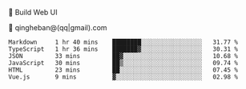 🧙 Build Web UI

📧 qingheban@(qq|gmail).com

<!--START_SECTION:waka-->

```text
Markdown     1 hr 40 mins    ████████░░░░░░░░░░░░░░░░░   31.77 %
TypeScript   1 hr 36 mins    ███████▓░░░░░░░░░░░░░░░░░   30.31 %
JSON         33 mins         ██▓░░░░░░░░░░░░░░░░░░░░░░   10.68 %
JavaScript   30 mins         ██▒░░░░░░░░░░░░░░░░░░░░░░   09.74 %
HTML         23 mins         ██░░░░░░░░░░░░░░░░░░░░░░░   07.45 %
Vue.js       9 mins          ▓░░░░░░░░░░░░░░░░░░░░░░░░   02.98 %
```

<!--END_SECTION:waka-->

<!--
**banqinghe/banqinghe** is a ✨ _special_ ✨ repository because its `README.md` (this file) appears on your GitHub profile.

Here are some ideas to get you started:

- 🔭 I’m currently working on ...
- 🌱 I’m currently learning ...
- 👯 I’m looking to collaborate on ...
- 🤔 I’m looking for help with ...
- 💬 Ask me about ...
- 📫 How to reach me: ...
- 😄 Pronouns: ...
- ⚡ Fun fact: ...
-->
